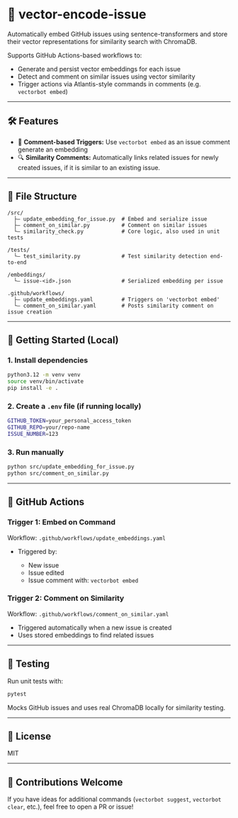 # 🧠 vector-encode-issue

Automatically embed GitHub issues using sentence-transformers and store their vector representations for similarity search with ChromaDB.

Supports GitHub Actions-based workflows to:

* Generate and persist vector embeddings for each issue
* Detect and comment on similar issues using vector similarity
* Trigger actions via Atlantis-style commands in comments (e.g. `vectorbot embed`)

---

## 🛠️ Features

* 💬 **Comment-based Triggers:** Use `vectorbot embed` as an issue comment generate an embedding
* 🔍 **Similarity Comments:** Automatically links related issues for newly created issues, if it is similar to an existing issue.


---

## 📁 File Structure

```
/src/
  ├— update_embedding_for_issue.py  # Embed and serialize issue
  ├— comment_on_similar.py          # Comment on similar issues
  └— similarity_check.py            # Core logic, also used in unit tests

/tests/
  └— test_similarity.py             # Test similarity detection end-to-end

/embeddings/
  └— issue-<id>.json                # Serialized embedding per issue

.github/workflows/
  ├— update_embeddings.yaml         # Triggers on 'vectorbot embed'
  └— comment_on_similar.yaml        # Posts similarity comment on issue creation
```

---

## 🚀 Getting Started (Local)

### 1. Install dependencies

```bash
python3.12 -m venv venv
source venv/bin/activate
pip install -e .
```

### 2. Create a `.env` file (if running locally)

```bash
GITHUB_TOKEN=your_personal_access_token
GITHUB_REPO=your/repo-name
ISSUE_NUMBER=123
```

### 3. Run manually

```bash
python src/update_embedding_for_issue.py
python src/comment_on_similar.py
```

---

## 🤖 GitHub Actions

### Trigger 1: Embed on Command

Workflow: `.github/workflows/update_embeddings.yaml`

* Triggered by:

  * New issue
  * Issue edited
  * Issue comment with: `vectorbot embed`

### Trigger 2: Comment on Similarity

Workflow: `.github/workflows/comment_on_similar.yaml`

* Triggered automatically when a new issue is created
* Uses stored embeddings to find related issues

---

## 🧪 Testing

Run unit tests with:

```bash
pytest
```

Mocks GitHub issues and uses real ChromaDB locally for similarity testing.

---

## 📝 License

MIT

---

## 🤝 Contributions Welcome

If you have ideas for additional commands (`vectorbot suggest`, `vectorbot clear`, etc.), feel free to open a PR or issue!
